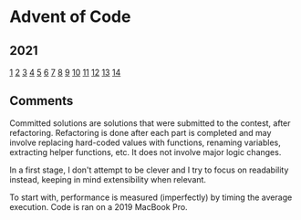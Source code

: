 # Advent of Code

## 2021

[1](src/2021/01/index.js)
[2](src/2021/02/index.js)
[3](src/2021/03/index.js)
[4](src/2021/04/index.js)
[5](src/2021/05/index.js)
[6](src/2021/06/index.js)
[7](src/2021/07/index.js)
[8](src/2021/08/index.js)
[9](src/2021/09/index.js)
[10](src/2021/10/index.js)
[11](src/2021/11/index.js)
[12](src/2021/12)
[13](src/2021/13)
[14](src/2021/14)

## Comments

Committed solutions are solutions that were submitted to the contest, after refactoring. Refactoring is done after each part is completed and may involve replacing hard-coded values with functions, renaming variables, extracting helper functions, etc. It does not involve major logic changes.

In a first stage, I don't attempt to be clever and I try to focus on readability instead, keeping in mind extensibility when relevant.

To start with, performance is measured (imperfectly) by timing the average execution. Code is ran on a 2019 MacBook Pro.
